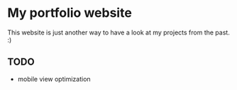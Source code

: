 # My portfolio website
This website is just another way to have a look at my projects from the past. :)

## TODO
- mobile view optimization
